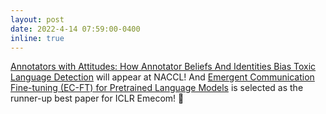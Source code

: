 ```yaml
---
layout: post
date: 2022-4-14 07:59:00-0400
inline: true
---
```


[Annotators with Attitudes: How Annotator Beliefs And Identities Bias Toxic Language Detection](https://arxiv.org/abs/2111.07997) will appear at NACCL! And [Emergent Communication Fine-tuning (EC-FT) for Pretrained Language Models](https://openreview.net/forum?id=SUqrM7WR7W5) is selected as the runner-up best paper for ICLR Emecom! :tada: